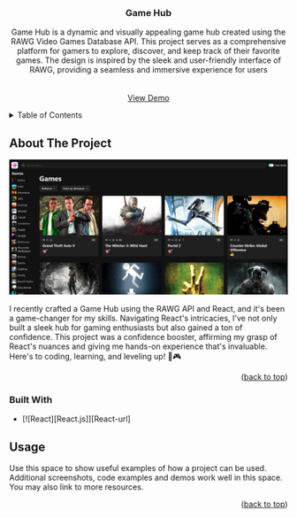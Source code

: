 <br />
<div align="center">

<h3 align="center">Game Hub</h3>

  <p align="center">
Game Hub is a dynamic and visually appealing game hub created using the RAWG Video Games Database API. This project serves as a comprehensive platform for gamers to explore, discover, and keep track of their favorite games. The design is inspired by the sleek and user-friendly interface of RAWG, providing a seamless and immersive experience for users
    <br />
    <br />
    <br />
    <a href="https://chrissv2.github.io/GameHub/">View Demo</a>
  </p>
</div>

<details>
  <summary>Table of Contents</summary>
  <ol>
    <li>
      <a href="#about-the-project">About The Project</a>
      <ul>
        <li><a href="#built-with">Built With</a></li>
      </ul>
    </li>
    <li><a href="#usage">Usage</a></li>
  </ol>
</details>

## About The Project

<img src='./screenshot.png'>

I recently crafted a Game Hub using the RAWG API and React, and it's been a game-changer for my skills. Navigating React's intricacies, I've not only built a sleek hub for gaming enthusiasts but also gained a ton of confidence. This project was a confidence booster, affirming my grasp of React's nuances and giving me hands-on experience that's invaluable. Here's to coding, learning, and leveling up! 🚀🎮

<p align="right">(<a href="#readme-top">back to top</a>)</p>

### Built With

- [![React][React.js]][React-url]

## Usage

Use this space to show useful examples of how a project can be used. Additional screenshots, code examples and demos work well in this space. You may also link to more resources.

<p align="right">(<a href="#readme-top">back to top</a>)</p>
